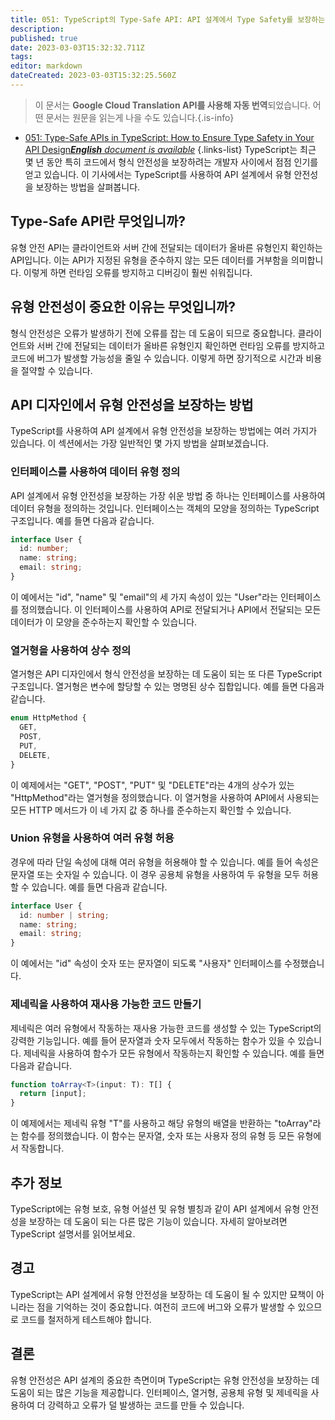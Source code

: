 ```yaml
---
title: 051: TypeScript의 Type-Safe API: API 설계에서 Type Safety를 보장하는 방법
description: 
published: true
date: 2023-03-03T15:32:32.711Z
tags: 
editor: markdown
dateCreated: 2023-03-03T15:32:25.560Z
---
```


> 이 문서는 **Google Cloud Translation API를 사용해 자동 번역**되었습니다.
어떤 문서는 원문을 읽는게 나을 수도 있습니다.{.is-info}



- [051: Type-Safe APIs in TypeScript: How to Ensure Type Safety in Your API Design***English** document is available*](/en/Knowledge-base/TypeScript/Learning/051-type-safe-apis-in-typescript-how-to-ensure-type-safety-in-your-api-design)
{.links-list}
TypeScript는 최근 몇 년 동안 특히 코드에서 형식 안전성을 보장하려는 개발자 사이에서 점점 인기를 얻고 있습니다. 이 기사에서는 TypeScript를 사용하여 API 설계에서 유형 안전성을 보장하는 방법을 살펴봅니다.

## Type-Safe API란 무엇입니까?

유형 안전 API는 클라이언트와 서버 간에 전달되는 데이터가 올바른 유형인지 확인하는 API입니다. 이는 API가 지정된 유형을 준수하지 않는 모든 데이터를 거부함을 의미합니다. 이렇게 하면 런타임 오류를 방지하고 디버깅이 훨씬 쉬워집니다.

## 유형 안전성이 중요한 이유는 무엇입니까?

형식 안전성은 오류가 발생하기 전에 오류를 잡는 데 도움이 되므로 중요합니다. 클라이언트와 서버 간에 전달되는 데이터가 올바른 유형인지 확인하면 런타임 오류를 방지하고 코드에 버그가 발생할 가능성을 줄일 수 있습니다. 이렇게 하면 장기적으로 시간과 비용을 절약할 수 있습니다.

## API 디자인에서 유형 안전성을 보장하는 방법

TypeScript를 사용하여 API 설계에서 유형 안전성을 보장하는 방법에는 여러 가지가 있습니다. 이 섹션에서는 가장 일반적인 몇 가지 방법을 살펴보겠습니다.

### 인터페이스를 사용하여 데이터 유형 정의

API 설계에서 유형 안전성을 보장하는 가장 쉬운 방법 중 하나는 인터페이스를 사용하여 데이터 유형을 정의하는 것입니다. 인터페이스는 객체의 모양을 정의하는 TypeScript 구조입니다. 예를 들면 다음과 같습니다.

```typescript
interface User {
  id: number;
  name: string;
  email: string;
}
```

이 예에서는 "id", "name" 및 "email"의 세 가지 속성이 있는 "User"라는 인터페이스를 정의했습니다. 이 인터페이스를 사용하여 API로 전달되거나 API에서 전달되는 모든 데이터가 이 모양을 준수하는지 확인할 수 있습니다.

### 열거형을 사용하여 상수 정의

열거형은 API 디자인에서 형식 안전성을 보장하는 데 도움이 되는 또 다른 TypeScript 구조입니다. 열거형은 변수에 할당할 수 있는 명명된 상수 집합입니다. 예를 들면 다음과 같습니다.

```typescript
enum HttpMethod {
  GET,
  POST,
  PUT,
  DELETE,
}
```

이 예제에서는 "GET", "POST", "PUT" 및 "DELETE"라는 4개의 상수가 있는 "HttpMethod"라는 열거형을 정의했습니다. 이 열거형을 사용하여 API에서 사용되는 모든 HTTP 메서드가 이 네 가지 값 중 하나를 준수하는지 확인할 수 있습니다.

### Union 유형을 사용하여 여러 유형 허용

경우에 따라 단일 속성에 대해 여러 유형을 허용해야 할 수 있습니다. 예를 들어 속성은 문자열 또는 숫자일 수 있습니다. 이 경우 공용체 유형을 사용하여 두 유형을 모두 허용할 수 있습니다. 예를 들면 다음과 같습니다.

```typescript
interface User {
  id: number | string;
  name: string;
  email: string;
}
```

이 예에서는 "id" 속성이 숫자 또는 문자열이 되도록 "사용자" 인터페이스를 수정했습니다.

### 제네릭을 사용하여 재사용 가능한 코드 만들기

제네릭은 여러 유형에서 작동하는 재사용 가능한 코드를 생성할 수 있는 TypeScript의 강력한 기능입니다. 예를 들어 문자열과 숫자 모두에서 작동하는 함수가 있을 수 있습니다. 제네릭을 사용하여 함수가 모든 유형에서 작동하는지 확인할 수 있습니다. 예를 들면 다음과 같습니다.

```typescript
function toArray<T>(input: T): T[] {
  return [input];
}
```

이 예제에서는 제네릭 유형 "T"를 사용하고 해당 유형의 배열을 반환하는 "toArray"라는 함수를 정의했습니다. 이 함수는 문자열, 숫자 또는 사용자 정의 유형 등 모든 유형에서 작동합니다.

## 추가 정보

TypeScript에는 유형 보호, 유형 어설션 및 유형 별칭과 같이 API 설계에서 유형 안전성을 보장하는 데 도움이 되는 다른 많은 기능이 있습니다. 자세히 알아보려면 TypeScript 설명서를 읽어보세요.

## 경고

TypeScript는 API 설계에서 유형 안전성을 보장하는 데 도움이 될 수 있지만 묘책이 아니라는 점을 기억하는 것이 중요합니다. 여전히 코드에 버그와 오류가 발생할 수 있으므로 코드를 철저하게 테스트해야 합니다.

## 결론

유형 안전성은 API 설계의 중요한 측면이며 TypeScript는 유형 안전성을 보장하는 데 도움이 되는 많은 기능을 제공합니다. 인터페이스, 열거형, 공용체 유형 및 제네릭을 사용하여 더 강력하고 오류가 덜 발생하는 코드를 만들 수 있습니다.